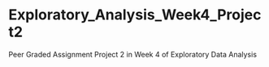 # Exploratory_Analysis_Week4_Project2
Peer Graded Assignment Project 2 in Week 4 of Exploratory Data Analysis

